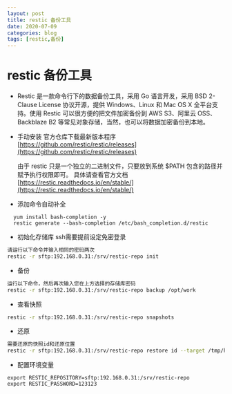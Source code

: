 ```yaml
---
layout: post
title: restic 备份工具
date: 2020-07-09
categories: blog
tags: [restic,备份]
---
```



# restic 备份工具

* Restic 是一款命令行下的数据备份工具，采用 Go 语言开发，采用 BSD 2-Clause License 协议开源，提供 Windows、Linux 和 Mac OS X 全平台支持。使用 Restic 可以很方便的把文件加密备份到 AWS S3、阿里云 OSS、Backblaze B2 等常见对象存储，当然，也可以将数据加密备份到本地。

* 手动安装
  官方仓库下载最新版本程序 [https://github.com/restic/restic/releases](https://github.com/restic/restic/releases)

  由于 restic 只是一个独立的二进制文件，只要放到系统 $PATH 包含的路径并赋予执行权限即可。
  具体请查看官方文档[https://restic.readthedocs.io/en/stable/](https://restic.readthedocs.io/en/stable/)
* 添加命令自动补全

```
  yum install bash-completion -y
  restic generate --bash-completion /etc/bash_completion.d/restic
```

* 初始化存储库
  ssh需要提前设定免密登录

```bash
请运行以下命令并输入相同的密码两次
restic -r sftp:192.168.0.31:/srv/restic-repo init
```

* 备份

```bash
运行以下命令，然后再次输入您在上方选择的存储库密码
restic -r sftp:192.168.0.31:/srv/restic-repo backup /opt/work
```

* 查看快照

```bash
restic -r sftp:192.168.0.31:/srv/restic-repo snapshots
```

* 还原

```bash
需要还原的快照id和还原位置
restic -r sftp:192.168.0.31:/srv/restic-repo restore id --target /tmp/h
```

* 配置环境变量

```
export RESTIC_REPOSITORY=sftp:192.168.0.31:/srv/restic-repo
export RESTIC_PASSWORD=123123
```
